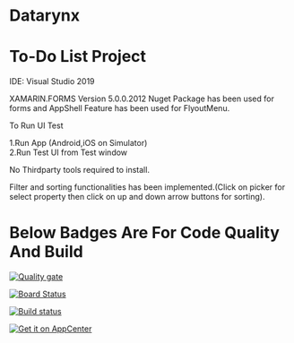 # Datarynx


<h1>To-Do List Project</h1>

IDE: Visual Studio 2019 

XAMARIN.FORMS Version 5.0.0.2012 Nuget Package has been used for forms and AppShell Feature has been used for FlyoutMenu.

To Run UI Test

1.Run App (Android,iOS on Simulator) <br>
2.Run Test UI from Test window


No Thirdparty tools required to install.

Filter and sorting functionalities has been implemented.(Click on picker for select property then click on up and down arrow buttons for sorting).


<h1>Below Badges Are For Code Quality And Build</h1>

[![Quality gate](https://sonarcloud.io/api/project_badges/quality_gate?project=Datarynx)](https://sonarcloud.io/dashboard?id=Datarynx)

[![Board Status](https://myarmoor.visualstudio.com/8f7b81cf-0828-4da8-8d52-c9caddcdc3cd/66f7ba17-365d-4854-bf0e-da77812cd415/_apis/work/boardbadge/9aeef5bb-ea52-495c-9115-1894abd215c2)](https://myarmoor.visualstudio.com/8f7b81cf-0828-4da8-8d52-c9caddcdc3cd/_boards/board/t/66f7ba17-365d-4854-bf0e-da77812cd415/Microsoft.RequirementCategory/)


[![Build status](https://myarmoor.visualstudio.com/Datarynx/_apis/build/status/Datarynx-Xamarin.Android-CI)](https://myarmoor.visualstudio.com/Datarynx/_build/latest?definitionId=14)

[![Get it on AppCenter](https://appcenter.elementary.io/badge.svg)](https://appcenter.ms/orgs/DolphinEye/apps/Datarynx.Android)
